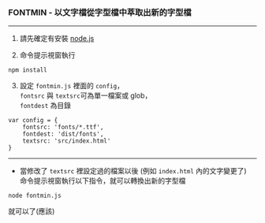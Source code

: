 ### FONTMIN - 以文字檔從字型檔中萃取出新的字型檔 ###

---

1. 請先確定有安裝 [node.js](https://nodejs.org/en/)

2. 命令提示視窗執行
``````````````````````````
npm install
``````````````````````````

3. 設定 `fontmin.js` 裡面的 `config`，  
`fontsrc` 與 `textsrc`可為單一檔案或 glob，  
`fontdest` 為目錄
``````````````````````````
var config = {
	fontsrc: 'fonts/*.ttf',
	fontdest: 'dist/fonts',
	textsrc: 'src/index.html'
}
``````````````````````````

---

- 當修改了 `textsrc` 裡設定過的檔案以後 (例如 `index.html` 內的文字變更了)  
命令提示視窗執行以下指令，就可以轉換出新的字型檔
``````````````````````````
node fontmin.js
``````````````````````````
就可以了(應該)
